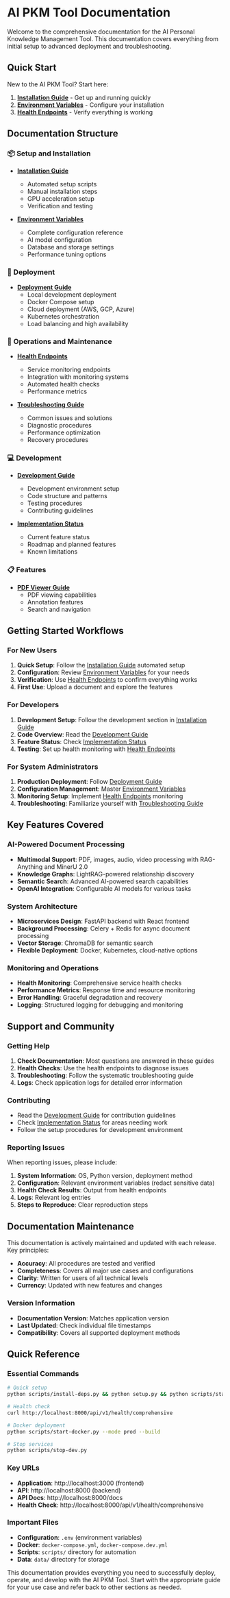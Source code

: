 # AI PKM Tool Documentation

Welcome to the comprehensive documentation for the AI Personal Knowledge Management Tool. This documentation covers everything from initial setup to advanced deployment and troubleshooting.

## Quick Start

New to the AI PKM Tool? Start here:

1. **[Installation Guide](installation-guide.md)** - Get up and running quickly
2. **[Environment Variables](environment-variables.md)** - Configure your installation
3. **[Health Endpoints](health-endpoints.md)** - Verify everything is working

## Documentation Structure

### 📦 Setup and Installation

- **[Installation Guide](installation-guide.md)**
  - Automated setup scripts
  - Manual installation steps
  - GPU acceleration setup
  - Verification and testing

- **[Environment Variables](environment-variables.md)**
  - Complete configuration reference
  - AI model configuration
  - Database and storage settings
  - Performance tuning options

### 🚀 Deployment

- **[Deployment Guide](deployment-guide.md)**
  - Local development deployment
  - Docker Compose setup
  - Cloud deployment (AWS, GCP, Azure)
  - Kubernetes orchestration
  - Load balancing and high availability

### 🔧 Operations and Maintenance

- **[Health Endpoints](health-endpoints.md)**
  - Service monitoring endpoints
  - Integration with monitoring systems
  - Automated health checks
  - Performance metrics

- **[Troubleshooting Guide](troubleshooting-guide.md)**
  - Common issues and solutions
  - Diagnostic procedures
  - Performance optimization
  - Recovery procedures

### 💻 Development

- **[Development Guide](development.md)**
  - Development environment setup
  - Code structure and patterns
  - Testing procedures
  - Contributing guidelines

- **[Implementation Status](implementation-status.md)**
  - Current feature status
  - Roadmap and planned features
  - Known limitations

### 📋 Features

- **[PDF Viewer Guide](pdf-viewer.md)**
  - PDF viewing capabilities
  - Annotation features
  - Search and navigation

## Getting Started Workflows

### For New Users

1. **Quick Setup**: Follow the [Installation Guide](installation-guide.md) automated setup
2. **Configuration**: Review [Environment Variables](environment-variables.md) for your needs
3. **Verification**: Use [Health Endpoints](health-endpoints.md) to confirm everything works
4. **First Use**: Upload a document and explore the features

### For Developers

1. **Development Setup**: Follow the development section in [Installation Guide](installation-guide.md)
2. **Code Overview**: Read the [Development Guide](development.md)
3. **Feature Status**: Check [Implementation Status](implementation-status.md)
4. **Testing**: Set up health monitoring with [Health Endpoints](health-endpoints.md)

### For System Administrators

1. **Production Deployment**: Follow [Deployment Guide](deployment-guide.md)
2. **Configuration Management**: Master [Environment Variables](environment-variables.md)
3. **Monitoring Setup**: Implement [Health Endpoints](health-endpoints.md) monitoring
4. **Troubleshooting**: Familiarize yourself with [Troubleshooting Guide](troubleshooting-guide.md)

## Key Features Covered

### AI-Powered Document Processing
- **Multimodal Support**: PDF, images, audio, video processing with RAG-Anything and MinerU 2.0
- **Knowledge Graphs**: LightRAG-powered relationship discovery
- **Semantic Search**: Advanced AI-powered search capabilities
- **OpenAI Integration**: Configurable AI models for various tasks

### System Architecture
- **Microservices Design**: FastAPI backend with React frontend
- **Background Processing**: Celery + Redis for async document processing
- **Vector Storage**: ChromaDB for semantic search
- **Flexible Deployment**: Docker, Kubernetes, cloud-native options

### Monitoring and Operations
- **Health Monitoring**: Comprehensive service health checks
- **Performance Metrics**: Response time and resource monitoring
- **Error Handling**: Graceful degradation and recovery
- **Logging**: Structured logging for debugging and monitoring

## Support and Community

### Getting Help

1. **Check Documentation**: Most questions are answered in these guides
2. **Health Checks**: Use the health endpoints to diagnose issues
3. **Troubleshooting**: Follow the systematic troubleshooting guide
4. **Logs**: Check application logs for detailed error information

### Contributing

- Read the [Development Guide](development.md) for contribution guidelines
- Check [Implementation Status](implementation-status.md) for areas needing work
- Follow the setup procedures for development environment

### Reporting Issues

When reporting issues, please include:

1. **System Information**: OS, Python version, deployment method
2. **Configuration**: Relevant environment variables (redact sensitive data)
3. **Health Check Results**: Output from health endpoints
4. **Logs**: Relevant log entries
5. **Steps to Reproduce**: Clear reproduction steps

## Documentation Maintenance

This documentation is actively maintained and updated with each release. Key principles:

- **Accuracy**: All procedures are tested and verified
- **Completeness**: Covers all major use cases and configurations
- **Clarity**: Written for users of all technical levels
- **Currency**: Updated with new features and changes

### Version Information

- **Documentation Version**: Matches application version
- **Last Updated**: Check individual file timestamps
- **Compatibility**: Covers all supported deployment methods

## Quick Reference

### Essential Commands

```bash
# Quick setup
python scripts/install-deps.py && python setup.py && python scripts/start-dev.py

# Health check
curl http://localhost:8000/api/v1/health/comprehensive

# Docker deployment
python scripts/start-docker.py --mode prod --build

# Stop services
python scripts/stop-dev.py
```

### Key URLs

- **Application**: http://localhost:3000 (frontend)
- **API**: http://localhost:8000 (backend)
- **API Docs**: http://localhost:8000/docs
- **Health Check**: http://localhost:8000/api/v1/health/comprehensive

### Important Files

- **Configuration**: `.env` (environment variables)
- **Docker**: `docker-compose.yml`, `docker-compose.dev.yml`
- **Scripts**: `scripts/` directory for automation
- **Data**: `data/` directory for storage

This documentation provides everything you need to successfully deploy, operate, and develop with the AI PKM Tool. Start with the appropriate guide for your use case and refer back to other sections as needed.